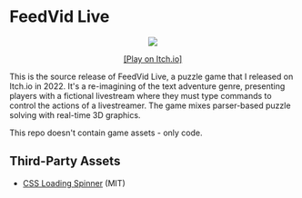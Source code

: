 # FeedVid Live

<p align="center">
    <a href="https://varunramesh.itch.io/feedvid-live"><img src="feedvid-live.gif" /></a>
</p>
<p align="center">
    <a href="https://varunramesh.itch.io/feedvid-live">[Play on Itch.io]</a>
</p>

This is the source release of FeedVid Live, a puzzle game that I released on Itch.io in 2022. It's a re-imagining of the text adventure genre, presenting players with a fictional livestream where they must type commands to control the actions of a livestreamer. The game mixes parser-based puzzle solving with real-time 3D graphics.

This repo doesn't contain game assets - only code.

## Third-Party Assets
- [CSS Loading Spinner](https://github.com/lukehaas/css-loaders) (MIT)
